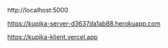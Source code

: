 http://localhost:5000

https://kupika-server-d3637da1ab88.herokuapp.com

https://kupika-klient.vercel.app
